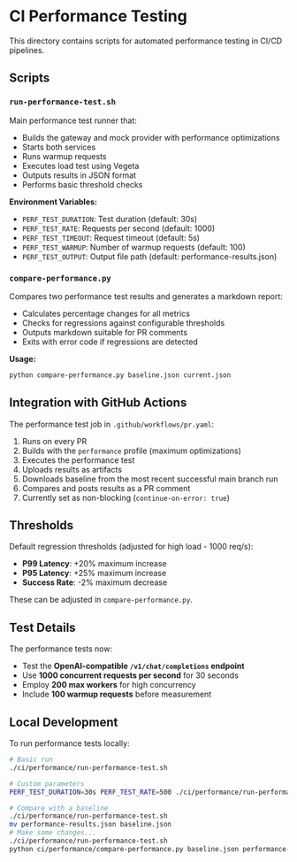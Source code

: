 # CI Performance Testing

This directory contains scripts for automated performance testing in CI/CD pipelines.

## Scripts

### `run-performance-test.sh`
Main performance test runner that:
- Builds the gateway and mock provider with performance optimizations
- Starts both services
- Runs warmup requests
- Executes load test using Vegeta
- Outputs results in JSON format
- Performs basic threshold checks

**Environment Variables:**
- `PERF_TEST_DURATION`: Test duration (default: 30s)
- `PERF_TEST_RATE`: Requests per second (default: 1000)
- `PERF_TEST_TIMEOUT`: Request timeout (default: 5s)
- `PERF_TEST_WARMUP`: Number of warmup requests (default: 100)
- `PERF_TEST_OUTPUT`: Output file path (default: performance-results.json)

### `compare-performance.py`
Compares two performance test results and generates a markdown report:
- Calculates percentage changes for all metrics
- Checks for regressions against configurable thresholds
- Outputs markdown suitable for PR comments
- Exits with error code if regressions are detected

**Usage:**
```bash
python compare-performance.py baseline.json current.json
```

## Integration with GitHub Actions

The performance test job in `.github/workflows/pr.yaml`:
1. Runs on every PR
2. Builds with the `performance` profile (maximum optimizations)
3. Executes the performance test
4. Uploads results as artifacts
5. Downloads baseline from the most recent successful main branch run
6. Compares and posts results as a PR comment
7. Currently set as non-blocking (`continue-on-error: true`)

## Thresholds

Default regression thresholds (adjusted for high load - 1000 req/s):
- **P99 Latency**: +20% maximum increase
- **P95 Latency**: +25% maximum increase  
- **Success Rate**: -2% maximum decrease

These can be adjusted in `compare-performance.py`.

## Test Details

The performance tests now:
- Test the **OpenAI-compatible `/v1/chat/completions` endpoint**
- Use **1000 concurrent requests per second** for 30 seconds
- Employ **200 max workers** for high concurrency
- Include **100 warmup requests** before measurement

## Local Development

To run performance tests locally:

```bash
# Basic run
./ci/performance/run-performance-test.sh

# Custom parameters
PERF_TEST_DURATION=30s PERF_TEST_RATE=500 ./ci/performance/run-performance-test.sh

# Compare with a baseline
./ci/performance/run-performance-test.sh
mv performance-results.json baseline.json
# Make some changes...
./ci/performance/run-performance-test.sh
python ci/performance/compare-performance.py baseline.json performance-results.json
```